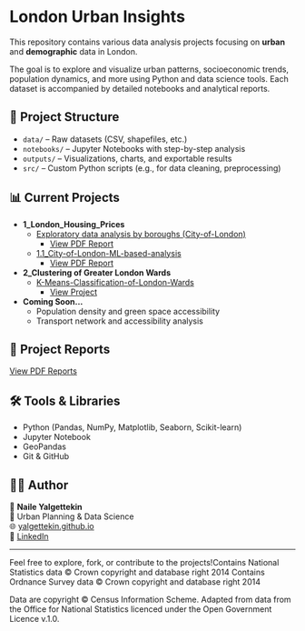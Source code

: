 # London Urban Insights

This repository contains various data analysis projects focusing on **urban** and **demographic** data in London.

The goal is to explore and visualize urban patterns, socioeconomic trends, population dynamics, and more using Python and data science tools. Each dataset is accompanied by detailed notebooks and analytical reports.

## 📁 Project Structure

- `data/` – Raw datasets (CSV, shapefiles, etc.)
- `notebooks/` – Jupyter Notebooks with step-by-step analysis
- `outputs/` – Visualizations, charts, and exportable results
- `src/` – Custom Python scripts (e.g., for data cleaning, preprocessing)

## 📊 Current Projects

- **1_London_Housing_Prices**
  - [Exploratory data analysis by boroughs (City-of-London)](https://github.com/yalgettekin/london-urban-insights/blob/main/notebooks/1_City-of-London-Housing-Price-EDA.ipynb)
  	- [View PDF Report](https://github.com/yalgettekin/london-urban-insights/blob/main/outputs/1_City-of-London-Housing-Price-EDA.pdf)
  - [1.1_City-of-London-ML-based-analysis](https://github.com/yalgettekin/london-urban-insights/blob/main/notebooks/1.1_%20City-of-London_ML-based-analysis.ipynb)
  	- [View PDF Report](https://github.com/yalgettekin/london-urban-insights/blob/main/1_%20City-of-London_ML-based-analysis/outputs/1.1_%20City-of-London_ML-based-analysis.pdf)
- **2_Clustering of Greater London Wards**
  - [K-Means-Classification-of-London-Wards](https://github.com/yalgettekin/london-urban-insights/blob/main/notebooks/1_City-of-London-Housing-Price-EDA.ipynb)
  	- [View Project](https://github.com/yalgettekin/london-urban-insights/blob/main/2_K-Means-Classification-of-London-Wards/notebooks/2_K-Means-Classification-of-London-Wards.ipynb)
- **Coming Soon...**
  - Population density and green space accessibility
  - Transport network and accessibility analysis
## 📄 Project Reports
[View PDF Reports](https://github.com/yalgettekin/london-urban-insights/tree/main/outputs)

## 🛠️ Tools & Libraries

- Python (Pandas, NumPy, Matplotlib, Seaborn, Scikit-learn)
- Jupyter Notebook
- GeoPandas 
- Git & GitHub

## 🙋‍♂️ Author

👤 **Naile Yalgettekin**  
📌 Urban Planning & Data Science  
🌐 [yalgettekin.github.io](https://github.com/yalgettekin)  
💼 [LinkedIn](https://www.linkedin.com/in/naile-yalgettekin-2b8a43100/)

---

Feel free to explore, fork, or contribute to the projects!Contains National Statistics data © Crown copyright and database right 2014
Contains Ordnance Survey data © Crown copyright and database right 2014


Data are copyright © Census Information Scheme. Adapted from data from the Office for National Statistics licenced under the Open Government Licence v.1.0.
